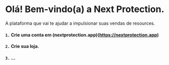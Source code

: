 # Olá! Bem-vindo(a) a Next Protection.
A plataforma que vai te ajudar a impulsionar suas vendas de resources.

#### `1.` Crie uma conta em (nextprotection.app)(https://nextprotection.app)
#### `2.` Crie sua loja.
#### `3.` ... 
